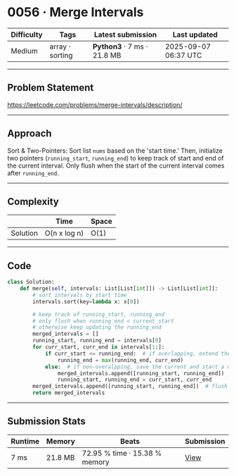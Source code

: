 # 0056 · Merge Intervals

| Difficulty | Tags | Latest submission | Last updated |
| --- | --- | --- | --- |
| Medium | array · sorting | **Python3** · 7 ms · 21.8 MB | 2025-09-07 06:37 UTC |

---

## Problem Statement
https://leetcode.com/problems/merge-intervals/description/

---

## Approach
Sort & Two-Pointers: Sort list `nums` based on the 'start time.' Then, initialize two pointers (`running_start`, `running_end`) to keep track of start and end of the current interval. Only flush when the start of the current interval comes after `running_end`.

---

## Complexity
| | Time | Space |
|---|---|---|
| Solution | O(n x log n) | O(1) |

---

## Code

```python
class Solution:
    def merge(self, intervals: List[List[int]]) -> List[List[int]]:
        # sort intervals by start time
        intervals.sort(key=lambda x: x[0])

        # keep track of running_start, running_end
        # only flush when running_end < current_start
        # otherwise keep updating the running_end
        merged_intervals = []
        running_start, running_end = intervals[0]
        for curr_start, curr_end in intervals[1:]:
            if curr_start <= running_end:  # if overlapping, extend the running interval
                running_end = max(running_end, curr_end)
            else:  # if non-overalpping, save the current and start a new interval
                merged_intervals.append([running_start, running_end])
                running_start, running_end = curr_start, curr_end
        merged_intervals.append([running_start, running_end])  # flush the remaining interval
        return merged_intervals

```

---

## Submission Stats
| Runtime | Memory | Beats | Submission |
| --- | --- | --- | --- |
| 7 ms | 21.8 MB | 72.95 % time · 15.38 % memory | [View](https://leetcode.com/problems/merge-intervals/submissions/1762334987/) |
